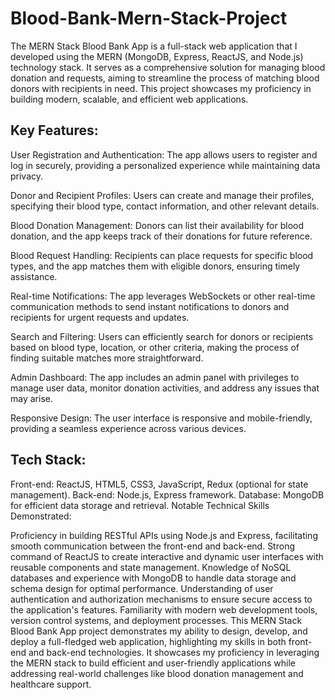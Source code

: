 # Blood-Bank-Mern-Stack-Project

The MERN Stack Blood Bank App is a full-stack web application that I developed using the MERN (MongoDB, Express, ReactJS, and Node.js) technology stack. It serves as a comprehensive solution for managing blood donation and requests, aiming to streamline the process of matching blood donors with recipients in need. This project showcases my proficiency in building modern, scalable, and efficient web applications.

## Key Features:

User Registration and Authentication: The app allows users to register and log in securely, providing a personalized experience while maintaining data privacy.

Donor and Recipient Profiles: Users can create and manage their profiles, specifying their blood type, contact information, and other relevant details.

Blood Donation Management: Donors can list their availability for blood donation, and the app keeps track of their donations for future reference.

Blood Request Handling: Recipients can place requests for specific blood types, and the app matches them with eligible donors, ensuring timely assistance.

Real-time Notifications: The app leverages WebSockets or other real-time communication methods to send instant notifications to donors and recipients for urgent requests and updates.

Search and Filtering: Users can efficiently search for donors or recipients based on blood type, location, or other criteria, making the process of finding suitable matches more straightforward.

Admin Dashboard: The app includes an admin panel with privileges to manage user data, monitor donation activities, and address any issues that may arise.

Responsive Design: The user interface is responsive and mobile-friendly, providing a seamless experience across various devices.

## Tech Stack:

Front-end: ReactJS, HTML5, CSS3, JavaScript, Redux (optional for state management).
Back-end: Node.js, Express framework.
Database: MongoDB for efficient data storage and retrieval.
Notable Technical Skills Demonstrated:

Proficiency in building RESTful APIs using Node.js and Express, facilitating smooth communication between the front-end and back-end.
Strong command of ReactJS to create interactive and dynamic user interfaces with reusable components and state management.
Knowledge of NoSQL databases and experience with MongoDB to handle data storage and schema design for optimal performance.
Understanding of user authentication and authorization mechanisms to ensure secure access to the application's features.
Familiarity with modern web development tools, version control systems, and deployment processes.
This MERN Stack Blood Bank App project demonstrates my ability to design, develop, and deploy a full-fledged web application, highlighting my skills in both front-end and back-end technologies. It showcases my proficiency in leveraging the MERN stack to build efficient and user-friendly applications while addressing real-world challenges like blood donation management and healthcare support.





